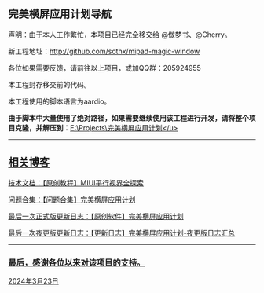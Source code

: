 ## 完美横屏应用计划导航

声明：由于本人工作繁忙，本项目已经完全移交给 @做梦书、@Cherry。

新工程地址：http://github.com/sothx/mipad-magic-window

各位如果需要反馈，请前往以上项目，或加QQ群：205924955

本工程封存移交前的代码。

本工程使用的脚本语言为aardio。

**由于脚本中大量使用了绝对路径，如果需要继续使用该工程进行开发，请将整个项目克隆，并解压到：**<u>E:\Projects\完美横屏应用计划\</u> 

---

## 相关博客

技术文档：[【原创教程】MIUI平行视界全探索](https://ybcq.github.io/2023/02/12/%E3%80%90%E5%8E%9F%E5%88%9B%E6%95%99%E7%A8%8B%E3%80%91MIUI%E5%B9%B3%E8%A1%8C%E8%A7%86%E7%95%8C%E5%85%A8%E6%8E%A2%E7%B4%A2/)

问题合集：[【问题合集】完美横屏应用计划](https://ybcq.github.io/2023/03/20/%E3%80%90%E9%97%AE%E9%A2%98%E5%90%88%E9%9B%86%E3%80%91%E5%AE%8C%E7%BE%8E%E6%A8%AA%E5%B1%8F%E5%BA%94%E7%94%A8%E8%AE%A1%E5%88%92/)

最后一次正式版更新日志：[【原创软件】完美横屏应用计划](https://ybcq.github.io/2023/05/15/%E3%80%90%E5%8E%9F%E5%88%9B%E8%BD%AF%E4%BB%B6%E3%80%91%E5%AE%8C%E7%BE%8E%E6%A8%AA%E5%B1%8F%E5%BA%94%E7%94%A8%E8%AE%A1%E5%88%92%20V1.01.0/)

最后一次夜更版更新日志：[【更新日志】完美横屏应用计划-夜更版日志汇总](https://ybcq.github.io/2023/05/15/%E3%80%90%E6%9B%B4%E6%96%B0%E6%97%A5%E5%BF%97%E3%80%91%E5%AE%8C%E7%BE%8E%E6%A8%AA%E5%B1%8F%E5%BA%94%E7%94%A8%E8%AE%A1%E5%88%92-%E5%A4%9C%E6%9B%B4%E7%89%88%E6%97%A5%E5%BF%97%E6%B1%87%E6%80%BB/)

---

### 最后，感谢各位以来对该项目的支持。

2024年3月23日

